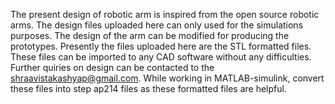 The present design of robotic arm is inspired from the open source robotic arms. The design files uploaded here can only used for the simulations purposes. The design of the arm can be modified for producing the prototypes. 
Presently the files uploaded here are the STL formatted files. These files can be imported to any CAD software without any difficulties. Further quiries on design can be contacted to the shraavistakashyap@gmail.com.
While working in MATLAB-simulink, convert these files into step ap214 files as these formatted files are helpful.

